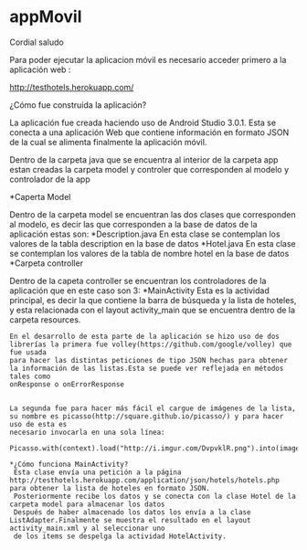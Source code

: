 ﻿# appMovil
Cordial saludo

Para poder ejecutar la aplicacion móvil es necesario acceder primero a la aplicación web :

http://testhotels.herokuapp.com/


¿Cómo fue construida la aplicación?

La aplicación fue creada haciendo uso de Android Studio 3.0.1. Esta se conecta a una aplicación Web que contiene información en formato JSON de la cual se alimenta
finalmente la aplicación móvil.

Dentro de la carpeta java que se encuentra al interior de la carpeta app estan creadas la carpeta model y controler que corresponden al modelo y controlador de la app

*Caperta Model

Dentro de la carpeta model se encuentran las dos clases que corresponden al modelo, es decir las que corresponden a la base de datos de la aplicación estas son:
	*Description.java
	 En esta clase se contemplan los valores de la tabla description en la base de datos
	*Hotel.java
	 En esta clase se contemplan los valores de la tabla de nombre hotel en la base de datos
*Carpeta controller

Dentro de la capeta controller se encuentran los controladores de la aplicación que en este caso son 3:
	*MainActivity
	Esta es la actividad principal, es decir la que contiene la barra de búsqueda y la lista de hoteles, y esta relacionada con el layout activity_main que
	se encuentra dentro de la carpeta resources.
	
	En el desarrollo de esta parte de la aplicación se hizo uso de dos librerías la primera fue volley(https://github.com/google/volley) que fue usada
	para hacer las distintas peticiones de tipo JSON hechas para obtener la información de las listas.Esta se puede ver reflejada en métodos tales como
	onResponse o onErrorResponse
	

	La segunda fue para hacer más fácil el cargue de imágenes de la lista, su nombre es picasso(http://square.github.io/picasso/) y para hacer uso de esta es
	necesario invocarla en una sola línea:

	Picasso.with(context).load("http://i.imgur.com/DvpvklR.png").into(imageView);

	*¿Cómo funciona MainActivity?
	 Esta clase envía una petición a la página http://testhotels.herokuapp.com/application/json/hotels/hotels.php para obtener la lista de hoteles en formato JSON.
	 Posteriormente recibe los datos y se conecta con la clase Hotel de la carpeta model para almacenar los datos 
	 Después de haber almacenado los datos los envía a la clase ListAdapter.Finalmente se muestra el resultado en el layout activity_main.xml y al seleccionar uno
	 de los items se despelga la actividad HotelActivity.






